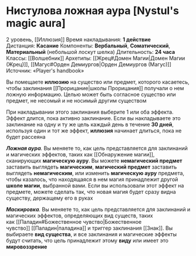# Нистулова ложная аура [Nystul's magic aura]
2 уровень, [[Иллюзия]]
Время накладывания: **1 действие**
Дистанция: **Касание**
Компоненты: **Вербальный**, **Соматический**, **Материальный** (небольшой лоскут шелка)
Длительность: **24 часа**
Классы: [[Волшебник]]
Архетипы: [[Жрец#Домен Магии|Домен Магии (Жрец)]], [[Магус#Орден Демиургов|Орден Демиургов (Магус)]]
Источник: «Player's handbook»

Вы помещаете **иллюзию** на существо или предмет, которого касаетесь, чтобы заклинания [[Прорицание|школы Прорицания]] получали о нем ложную информацию. Целью может быть согласное существо или предмет, не несомый и не носимый другим существом

При накладывании этого заклинания выберите 1 или оба эффекта. Эффект длится, пока активно заклинание. Если вы накладываете это заклинание на одну и ту же цель каждый день в течение **30 дней**, используя один и тот же эффект, **иллюзия** начинает длиться, пока не будет рассеяна

_**Ложная аура**._ Вы меняете то, как цель представляется для заклинаний и магических эффектов, таких как [[Обнаружение магии]], сканирующих **магическую ауру**. Вы можете **немагический предмет** заставить выглядеть **магическим**, **магический предмет** заставить выглядеть **немагическим**, или изменить **магическую ауру** предмета, чтобы казалось, что находящаяся в нем магия принадлежит другой **школе магии**, выбранной вами. Если вы использовали этот эффект на предмете, можете сделать так, что новая магия будет сразу видна существу, держащему его в руках

_**Маскировка**._ Вы меняете то, как цель представляется для заклинаний и магических эффектов, определяющих вид существ, таких как [[Паладин#Божественное чувство|Божественное чувство]] [[Паладин|паладина]] и триггер заклинания [[Знак]]. Вы выбираете **вид существа**, и все заклинания и магические эффекты будут считать, что цель принадлежит этому **виду** или имеет это **мировоззрение**